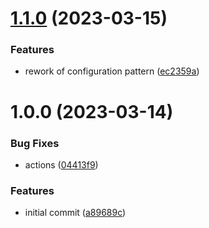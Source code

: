 # [1.1.0](https://github.com/devperimental/component-externalapis/compare/v1.0.0...v1.1.0) (2023-03-15)


### Features

* rework of configuration pattern ([ec2359a](https://github.com/devperimental/component-externalapis/commit/ec2359ac69866536a89a97e259d9382de9c3c7f6))

# 1.0.0 (2023-03-14)


### Bug Fixes

* actions ([04413f9](https://github.com/devperimental/component-externalapis/commit/04413f9794e99015ddbd7d60359d948e64658d0b))


### Features

* initial commit ([a89689c](https://github.com/devperimental/component-externalapis/commit/a89689cd8d838dbeb8054ceb7c8a039d082aaa82))
